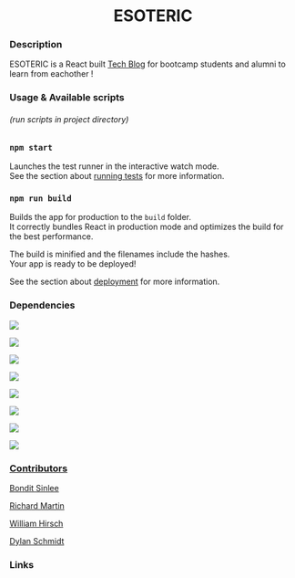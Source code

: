 <h1 align="center">ESOTERIC 
        
### Description
ESOTERIC is a React built <ins>Tech Blog</ins> for bootcamp students and alumni to learn from eachother !

### Usage & Available scripts
 ###### (run scripts in project directory)
### `npm start`
 
Launches the test runner in the interactive watch mode.\
See the section about [running tests](https://facebook.github.io/create-react-app/docs/running-tests) for more information.

### `npm run build`

Builds the app for production to the `build` folder.\
It correctly bundles React in production mode and optimizes the build for the best performance.

The build is minified and the filenames include the hashes.\
Your app is ready to be deployed!

See the section about [deployment](https://facebook.github.io/create-react-app/docs/deployment) for more information.
        
        
### Dependencies
         
<a href="https://www.npmjs.com/package/apollo-server"><img src="https://img.shields.io/badge/Apollo--Server-v3.6.2-red" />
         
<a href="https://jwt.io/"><img src="https://img.shields.io/badge/JWT-v9.0.0-red" />
                                                                                
<a href="https://www.npmjs.com/package/express"><img src="https://img.shields.io/badge/Express-v4.18.2-red" />  
                                                                                                           
                                                                                                           
<a href="https://www.npmjs.com/package/express-validator"><img src="https://img.shields.io/badge/Express%20Validator-v6.14.3-red" /> 
                                                                                                                                 
<a href="https://www.npmjs.com/package/mongoose"><img src="https://img.shields.io/badge/Mongoose-v5.9.10-red" />                                                                                                                           
        
<a href="https://www.npmjs.com/package/gravatar"><img src="https://img.shields.io/badge/Gravatar-v1.8.2-red" />    
        
<a href="https://www.npmjs.com/package/bcrypt"><img src="https://img.shields.io/badge/BcryptJS-v2.4.3-red" />   
        
<a href="https://www.npmjs.com/package/nodemon"><img src="https://img.shields.io/badge/Nodemon-v2.0.20-red" /> 
               
### Contributors
                                                      
[Bondit Sinlee](https://github.com/BonditS)
        
[Richard Martin](https://github.com/HTML-No0b)
        
[William Hirsch](https://github.com/WilliamHirschh)

[Dylan Schmidt](https://github.com/DylanSchmidt2)

### Links
